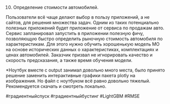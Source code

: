 10. Определение стоимости автомобилей.

Пользователи всё чаще делают выбор в пользу приложений, а не сайтов, для решения множества задач. Одним из таких потенциально полезных приложений будет приложение от сервиса по продажам авто. Сервис запланировал запустить в приложении полезную фичу, позволяющую быстро определить рыночную стоимость автомобиля по характеристикам. Для этого нужно обучить хорошенькую модель МО на основе исторических данных о характеристиках, комплектациях и ценах автомобилей. Заказчик призвал не игнорировать качество и скорость предсказания, а также время обучения модели.


*Ноутбук вместе с output занимал довольно много места, было принято решение заменить интерактивные графики пакета plotly на изображения. Но файл с ноутбуком всё равно довольно тяжелый. Рекомендуется скачать и смотреть локально.

#градиентныйспуск #градиентныйбустинг #LightGBM #RMSE 
